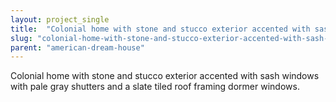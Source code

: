 ```yaml
---
layout: project_single
title:  "Colonial home with stone and stucco exterior accented with sash windows with pale gray shutters and a slate tiled roof framing dormer windows."
slug: "colonial-home-with-stone-and-stucco-exterior-accented-with-sash-windows-with-pale-gray-shutters"
parent: "american-dream-house"
---
```

Colonial home with stone and stucco exterior accented with sash windows with pale gray shutters and a slate tiled roof framing dormer windows.